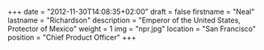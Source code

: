 +++
date = "2012-11-30T14:08:35+02:00"
draft = false
firstname = "Neal"
lastname = "Richardson"
description = "Emperor of the United States, Protector of Mexico"
weight = 1
img = "npr.jpg"
location = "San Francisco"
position = "Chief Product Officer"
+++
